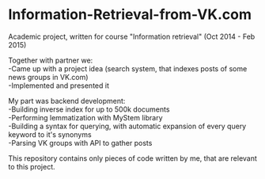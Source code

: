 # Information-Retrieval-from-VK.com

Academic project, written for course "Information retrieval" (Oct 2014 - Feb 2015)

Together with partner we:  
-Came up with a project idea (search system, that indexes posts of some news groups in VK.com)  
-Implemented and presented it  

My part was backend development:  
-Building inverse index for up to 500k documents  
-Performing lemmatization with MyStem library  
-Building a syntax for querying, with automatic expansion of every query keyword to it's synonyms  
-Parsing VK groups with API to gather posts  

This repository contains only pieces of code written by me, that are relevant to this project.
